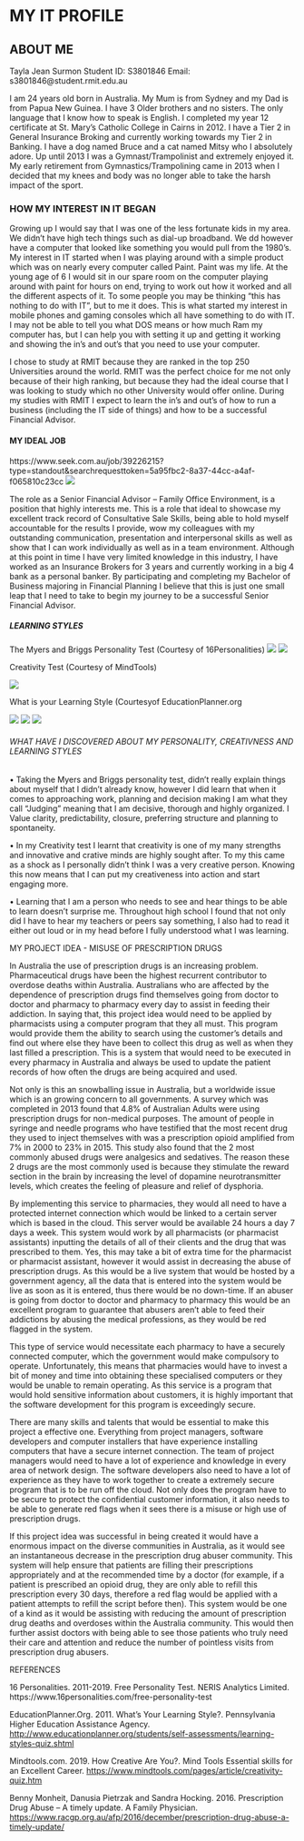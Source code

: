 <html>
<head>
<title>Assignment 1</title>
</head>
<body>

<h1>MY IT PROFILE</h1> 

<h2>ABOUT ME</h2>

<p>Tayla Jean Surmon
Student ID: S3801846
Email: s3801846@student.rmit.edu.au 


I am 24 years old born in Australia. My Mum is from Sydney and my Dad is from Papua New Guinea. I have 3 Older brothers and no sisters. 
The only language that I know how to speak is English. I completed my year 12 certificate at St. Mary’s Catholic College in Cairns in 2012. 
I have a Tier 2 in General Insurance Broking and currently working towards my Tier 2 in Banking. I have a dog named Bruce and a cat named Mitsy who I absolutely adore. 
Up until 2013 I was a Gymnast/Trampolinist and extremely enjoyed it. My early retirement from Gymnastics/Trampolining came in 2013 when I decided that my knees and 
body was no longer able to take the harsh impact of the sport.</p>

<h3>HOW MY INTEREST IN IT BEGAN</h3>

<p>Growing up I would say that I was one of the less fortunate kids in my area. We didn’t have high tech things such as dial-up broadband. 
   We dd however have a computer that looked like something you would pull from the 1980’s. My interest in IT started when I was playing around 
   with a simple product which was on nearly every computer called Paint. Paint was my life. At the young age of 6 I would sit in our spare room 
   on the computer playing around with paint for hours on end, trying to work out how it worked and all the different aspects of it. 
   To some people you may be thinking “this has nothing to do with IT”, but to me it does. This is what started my interest in mobile phones and 
   gaming consoles which all have something to do with IT. I may not be able to tell you what DOS means or how much Ram my computer has, 
   but I can help you with setting it up and getting it working and showing the in’s and out’s that you need to use your computer. 

   I chose to study at RMIT because they are ranked in the top 250 Universities around the world. RMIT was the perfect choice for me not only 
   because of their high ranking, but because they had the ideal course that I was looking to study which no other University would offer online. 
   During my studies with RMIT I expect to learn the in’s and out’s of how to run a business (including the IT side of things) and how to be 
   a successful Financial Advisor.</p>

<h4>MY IDEAL JOB</h4>

<p>https://www.seek.com.au/job/39226215?type=standout&searchrequesttoken=5a95fbc2-8a37-44cc-a4af-f065810c23cc

<img src="job.jpg">

   The role as a Senior Financial Advisor – Family Office Environment, is a position that highly interests me. This is a role that ideal to 
   showcase my excellent track record of Consultative Sale Skills, being able to hold myself accountable for the results I provide, wow my colleagues 
   with my outstanding communication, presentation and interpersonal skills as well as show that I can work individually as well as in a team 
   environment. Although at this point in time I have very limited knowledge in this industry, I have worked as an Insurance Brokers for 3 years and 
   currently working in a big 4 bank as a personal banker. By participating and completing my Bachelor of Business majoring in Financial Planning I 
   believe that this is just one small leap that I need to take to begin my journey to be a successful Senior Financial Advisor.</p>
   
<h5>LEARNING STYLES</h5>

<p>The Myers and Briggs Personality Test (Courtesy of 16Personalities)

   <img src="personality.jpg">
   <img src="your personality.jpg">

   Creativity Test (Courtesy of MindTools)
   
   <img src="creativity.jpg">

   
   What is your Learning Style (Courtesyof EducationPlanner.org
   
   <img src="learning style.jpg">
   <img src="auditory.jpg">
   <img src="visual.jpg"></p>
   
<h6>WHAT HAVE I DISCOVERED ABOUT MY PERSONALITY, CREATIVNESS AND LEARNING STYLES</h6>

<p>• Taking the Myers and Briggs personality test, didn’t really explain things about myself that I didn’t already know, 
     however I did learn that when it comes to approaching work, planning and decision making I am what they call “Judging” 
	 meaning that I am decisive, thorough and highly organized. I Value clarity, predictability, closure, preferring structure and 
	 planning to spontaneity. 
	 
   • In my Creativity test I learnt that creativity is one of my many strengths and innovative and crative minds are highly sought after. 
     To my this came as a shock as I personally didn’t think I was a very creative person. Knowing this now means that I can put my 
	 creativeness into action and start engaging more. 
	 
   • Learning that I am a person who needs to see and hear things to be able to learn doesn’t surprise me. Throughout high school I found that 
     not only did I have to hear my teachers or peers say something, I also had to read it either out loud or in my head before I 
	 fully understood what I was learning.</p>

<h7>MY PROJECT IDEA - MISUSE OF PRESCRIPTION DRUGS</h7>

<p>In Australia the use of prescription drugs is an increasing problem. Pharmaceutical drugs have been the highest recurrent contributor to 
   overdose deaths within Australia. Australians who are affected by the dependence of prescription drugs find themselves going from doctor to 
   doctor and pharmacy to pharmacy every day to assist in feeding their addiction. In saying that, this project idea would need to be applied by 
   pharmacists using a computer program that they all must. This program would provide them the ability to search using the customer’s details 
   and find out where else they have been to collect this drug as well as when they last filled a prescription. This is a system that would need 
   to be executed in every pharmacy in Australia and always be used to update the patient records of how often the drugs are being acquired and 
   used. 

   Not only is this an snowballing issue in Australia, but a worldwide issue which is an growing concern to all governments. A survey which 
   was completed in 2013 found that 4.8% of Australian Adults were using prescription drugs for non-medical purposes. The amount of people in syringe
   and needle programs who have testified that the most recent drug they used to inject themselves with was a prescription opioid amplified 
   from 7% in 2000 to 23% in 2015. This study also found that the 2 most commonly abused drugs were analgesics and sedatives. 
   The reason these 2 drugs are the most commonly used is because they stimulate the reward section in the brain by increasing the level of 
   dopamine neurotransmitter levels, which creates the feeling of pleasure and relief of dysphoria. 

   By implementing this service to pharmacies, they would all need to have a protected internet connection which would be linked to a certain 
   server which is based in the cloud. This server would be available 24 hours a day 7 days a week. This system would work by all pharmacists 
   (or pharmacist assistants) inputting the details of all of their clients and the drug that was prescribed to them. Yes, this may take a bit of 
   extra time for the pharmacist or pharmacist assistant, however it would assist in decreasing the abuse of prescription drugs. As this would 
   be a live system that would be hosted by a government agency, all the data that is entered into the system would be live as soon as it is 
   entered, thus there would be no down-time. If an abuser is going from doctor to doctor and pharmacy to pharmacy this would be an excellent 
   program to guarantee that abusers aren’t able to feed their addictions by abusing the medical professions, as they would be red flagged in the 
   system. 

   This type of service would necessitate each pharmacy to have a securely connected computer, which the government would make compulsory to 
   operate. Unfortunately, this means that pharmacies would have to invest a bit of money and time into obtaining these specialised computers or 
   they would be unable to remain operating. As this service is a program that would hold sensitive information about customers, it is highly 
   important that the software development for this program is exceedingly secure.

   There are many skills and talents that would be essential to make this project a effective one. Everything from project managers, software 
   developers and computer installers that have experience installing computers that have a secure internet connection. The team of project managers 
   would need to have a lot of experience and knowledge in every area of network design. The software developers also need to have a lot of 
   experience as they have to work together to create a extremely secure program that is to be run off the cloud. Not only does the program have 
   to be secure to protect the confidential customer information, it also needs to be able to generate red flags when it sees there is a misuse or 
   high use of prescription drugs. 

   If this project idea was successful in being created it would have a enormous impact on the diverse communities in Australia, as it would see 
   an instantaneous decrease in the prescription drug abuser community. This system will help ensure that patients are filling their prescriptions 
   appropriately and at the recommended time by a doctor (for example, if a patient is prescribed an opioid drug, they are only able to refill 
   this prescription every 30 days, therefore a red flag would be applied with a patient attempts to refill the script before then). This system 
   would be one of a kind as it would be assisting with reducing the amount of prescription drug deaths and overdoses within the Australia 
   community. This would then further assist doctors with being able to see those patients who truly need their care and attention and reduce 
   the number of pointless visits from prescription drug abusers.</p>
   
<h8>REFERENCES</h8>

<p>16 Personalities. 2011-2019. Free Personality Test. NERIS Analytics Limited. 
   https://www.16personalities.com/free-personality-test


   EducationPlanner.Org. 2011. What’s Your Learning Style?. Pennsylvania Higher Education Assistance Agency. 
   http://www.educationplanner.org/students/self-assessments/learning-styles-quiz.shtml


   Mindtools.com. 2019. How Creative Are You?. Mind Tools Essential skills for an Excellent Career. 
   https://www.mindtools.com/pages/article/creativity-quiz.htm


   Benny Monheit, Danusia Pietrzak and Sandra Hocking. 2016. Prescription Drug Abuse – A timely update. A Family Physician. 
   https://www.racgp.org.au/afp/2016/december/prescription-drug-abuse-a-timely-update/</p>

</html>
